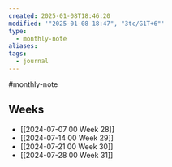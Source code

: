 ```yaml
---
created: 2025-01-08T18:46:20
modified: '"2025-01-08 18:47", "3tc/G1T+6"'
type:
  - monthly-note
aliases: 
tags:
  - journal
---
```

#monthly-note 
## Weeks
- [[2024-07-07 00 Week 28]]
- [[2024-07-14 00 Week 29]]
- [[2024-07-21 00 Week 30]]
- [[2024-07-28 00 Week 31]]





